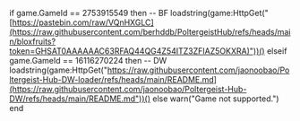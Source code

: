 if game.GameId == 2753915549 then -- BF
     loadstring(game:HttpGet("[https://pastebin.com/raw/VQnHXGLC](https://raw.githubusercontent.com/berhddb/PoltergeistHub/refs/heads/main/bloxfruits?token=GHSAT0AAAAAAC63RFAQ44QG4Z54ITZ3ZFIAZ5OKXRA)"))()
       elseif game.GameId == 16116270224 then -- DW
         loadstring(game:HttpGet("https://raw.githubusercontent.com/jaonoobao/Poltergeist-Hub-DW-loader/refs/heads/main/README.md](https://raw.githubusercontent.com/jaonoobao/Poltergeist-Hub-DW/refs/heads/main/README.md"))()
    else
      warn("Game not supported.")
    end
